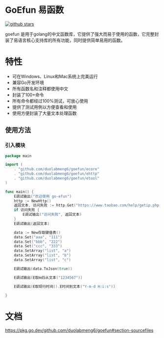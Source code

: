 # GoEfun 易函数

[![github stars](https://img.shields.io/github/stars/duolabmeng6/pyefun?style=social)](https://github.com/duolabmeng6/pyefun)

goefun 是用于golang的中文函数库，它提供了强大而易于使用的函数，它完整封装了易语言核心支持库的所有功能，同时提供简单易用的函数。

# 特性

- 可在Windows、Linux和Mac系统上完美运行
- 兼容Go开发环境
- 所有函数名和注释都使用中文
- 封装了100+命令
- 所有命令都经过100%测试，可放心使用
- 提供了测试用例以方便查看和使用
- 使用方便封装了大量文本处理函数


## 使用方法

### 引入模块

```go
package main

import (
	. "github.com/duolabmeng6/goefun/ecore"
	. "github.com/duolabmeng6/goefun/ehttp"
	. "github.com/duolabmeng6/goefun/etool"
)

func main() {
	E调试输出("欢迎使用 go-efun")
	http := NewHttp()
	返回文本, 访问失败 := http.Get("https://www.taobao.com/help/getip.php")
	if 访问失败 {
		E调试输出("访问失败", 返回文本)
	}
	E调试输出(返回文本)

	data := New存取键值表()
	data.Set("aaa", "111")
	data.Set("bbb", "222")
	data.Set("ccc", "333")
	data.SetArray("list", "a")
	data.SetArray("list", "b")
	data.SetArray("list", "c")

	E调试输出(data.ToJson(true))

	E调试输出(E取md5从文本("1234567"))

	E调试输出(E取现行时间().E时间到文本("Y-m-d H:i:s"))

}


```

# 文档

https://pkg.go.dev/github.com/duolabmeng6/goefun#section-sourcefiles

